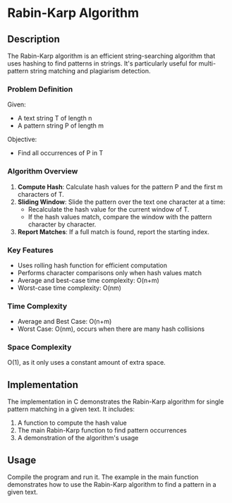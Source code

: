 # Rabin-Karp Algorithm

## Description

The Rabin-Karp algorithm is an efficient string-searching algorithm that uses hashing to find patterns in strings. It's particularly useful for multi-pattern string matching and plagiarism detection.

### Problem Definition

Given:
- A text string T of length n
- A pattern string P of length m

Objective:
- Find all occurrences of P in T

### Algorithm Overview

1. **Compute Hash**: Calculate hash values for the pattern P and the first m characters of T.
2. **Sliding Window**: Slide the pattern over the text one character at a time:
   - Recalculate the hash value for the current window of T.
   - If the hash values match, compare the window with the pattern character by character.
3. **Report Matches**: If a full match is found, report the starting index.

### Key Features

- Uses rolling hash function for efficient computation
- Performs character comparisons only when hash values match
- Average and best-case time complexity: O(n+m)
- Worst-case time complexity: O(nm)

### Time Complexity

- Average and Best Case: O(n+m)
- Worst Case: O(nm), occurs when there are many hash collisions

### Space Complexity

O(1), as it only uses a constant amount of extra space.

## Implementation

The implementation in C demonstrates the Rabin-Karp algorithm for single pattern matching in a given text. It includes:

1. A function to compute the hash value
2. The main Rabin-Karp function to find pattern occurrences
3. A demonstration of the algorithm's usage

## Usage

Compile the program and run it. The example in the main function demonstrates how to use the Rabin-Karp algorithm to find a pattern in a given text.